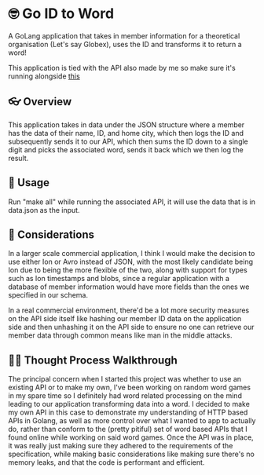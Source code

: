 # 🤓 Go ID to Word

A GoLang application that takes in member information for a theoretical organisation (Let's say Globex), uses the ID and transforms it to return a word!

This application is tied with the API also made by me so make sure it's running alongside [this](https://github.com/Buirec/Frameplay-Word-API)

## 👓 Overview

This application takes in data under the JSON structure where a member has the data of their name, ID, and home city, which then logs the ID and subsequently sends it to our API, which then sums the ID down to a single digit and picks the associated word, sends it back which we then log the result.

## 🔨 Usage

Run "make all" while running the associated API, it will use the data that is in data.json as the input.

## 🧠 Considerations

In a larger scale commercial application, I think I would make the decision to use either Ion or Avro instead of JSON, with the most likely candidate being Ion due to being the more flexible of the two, along with support for types such as Ion timestamps and blobs, since a regular application with a database of member information would have more fields than the ones we specified in our schema.

In a real commercial environment, there'd be a lot more security measures on the API side itself like hashing our member ID data on the application side and then unhashing it on the API side to ensure no one can retrieve our member data through common means like man in the middle attacks.

## 🚶‍♂️ Thought Process Walkthrough

The principal concern when I started this project was whether to use an existing API or to make my own, I've been working on random word games in my spare time so I definitely had word related processing on the mind leading to our application transforming data into a word. I decided to make my own API in this case to demonstrate my understanding of HTTP based APIs in Golang, as well as more control over what I wanted to app to actually do, rather than conform to the (pretty pitiful) set of word based APIs that I found online while working on said word games. Once the API was in place, it was really just making sure they adhered to the requirements of the specification, while making basic considerations like making sure there's no memory leaks, and that the code is performant and efficient.